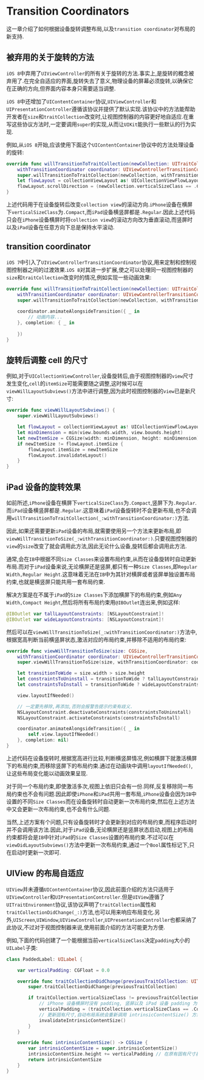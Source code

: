 # Transition Coordinators

这一章介绍了如何根据设备旋转调整布局,以及`transition coordinator`对布局的新支持.

## 被弃用的关于旋转的方法

`iOS 8`中弃用了`UIViewController`的所有关于旋转的方法.事实上,是旋转的概念被弃用了.在完全自适应的界面,旋转失去了意义,物理设备的屏幕必须旋转,以确保它在正确的方向,但界面内容本身只需要适当调整.

`iOS 8`中还增加了`UIContentContainer`协议,`UIViewController`和`UIPresentationController`遵循该协议并提供了默认实现.该协议中的方法能帮助开发者在`size`和`traitCollection`改变时,让视图控制器的内容更好地自适应.在重写这些协议方法时,一定要调用`super`的实现,从而让`UIKit`能执行一些默认的行为实现.

例如,从`iOS 8`开始,应该使用下面这个`UIContentContainer`协议中的方法处理设备的旋转:

```swift
override func willTransitionToTraitCollection(newCollection: UITraitCollection,
    withTransitionCoordinator coordinator: UIViewControllerTransitionCoordinator) {
    super.willTransitionToTraitCollection(newCollection, withTransitionCoordinator: coordinator)
    let flowLayout = collectionViewLayout as! UICollectionViewFlowLayout
    flowLayout.scrollDirection = (newCollection.verticalSizeClass == .Compact) ? .Vertical : .Horizontal
}
```

上述代码用于在设备旋转后改变`collection view`的滚动方向.`iPhone`设备在横屏下`verticalSizeClass`为`.Compact`,而`iPad`设备横竖屏都是`.Regular`.因此上述代码只会在`iPhone`设备横屏时将`collection view`的滚动方向改为垂直滚动,而竖屏时以及`iPad`设备在任意方向下总是保持水平滚动.

## transition coordinator

`iOS 7`中引入了`UIViewControllerTransitionCoordinator`协议,用来定制和控制视图控制器之间的过渡效果.`iOS 8`对其进一步扩展,使之可以处理同一视图控制器的`size`和`traitCollection`改变时的情况,例如实现一些动画效果:

```swift
override func willTransitionToTraitCollection(newCollection: UITraitCollection,
    withTransitionCoordinator coordinator: UIViewControllerTransitionCoordinator) {
    super.willTransitionToTraitCollection(newCollection, withTransitionCoordinator: coordinator)
    
    coordinator.animateAlongsideTransition({ _ in
        // 动画内容...
    }, completion: { _ in
                
    })
}
```

## 旋转后调整 cell 的尺寸

例如,对于`UICollectionViewController`,设备旋转后,由于视图控制器的`view`尺寸发生变化,`cell`的`itemSize`可能需要随之调整,这时候可以在`viewWillLayoutSubviews()`方法中进行调整,因为此时视图控制器的`view`已是新尺寸:

```swift
override func viewWillLayoutSubviews() {
    super.viewWillLayoutSubviews()

    let flowLayout = collectionViewLayout as! UICollectionViewFlowLayout
    let minDimension = min(view.bounds.width, view.bounds.height)
    let newItemSize = CGSize(width: minDimension, height: minDimension)
    if newItemSize != flowLayout.itemSize {
        flowLayout.itemSize = newItemSize
        flowLayout.invalidateLayout()
    }
}
```

## iPad 设备的旋转效果

如前所述,`iPhone`设备在横屏下`verticalSizeClass`为`.Compact`,竖屏下为`.Regular`.而`iPad`设备横竖屏都是`.Regular`.这意味着`iPad`设备旋转时不会更新布局,也不会调用`willTransitionToTraitCollection(_:withTransitionCoordinator:)`方法.

因此,如果还需要更新`iPad`设备的布局,就需要使用另一个方法来更新布局,即`viewWillTransitionToSize(_:withTransitionCoordinator:)`.只要视图控制器的`view`的`size`改变了就会调用此方法,因此无论什么设备,旋转后都会调用此方法.

通常,会在`IB`中根据不同`Size Classes`来设置布局约束,从而在设备旋转时自动更新布局.而对于`iPad`设备来说,无论横屏还是竖屏,都只有一种`Size Classes`,即`Regular Width,Regular Height`.这意味着无法在`IB`中为其针对横屏或者竖屏单独设置布局约束,也就是横竖屏只能共用一套布局约束.

解决方案是在不属于`iPad`的`Size Classes`下添加横屏下的布局约束,例如`Any Width,Compact Height`,然后将所有布局约束用`@IBOutlet`连出来,例如这样:

```swift
@IBOutlet var tallLayoutConstraints: [NSLayoutConstraint]!
@IBOutlet var wideLayoutConstraints: [NSLayoutConstraint]!
```

然后可以在`viewWillTransitionToSize(_:withTransitionCoordinator:)`方法中,根据宽高判断当前横竖屏状态,激活对应的布局约束,并移除不适用的布局约束:

```swift
override func viewWillTransitionToSize(size: CGSize,
    withTransitionCoordinator coordinator: UIViewControllerTransitionCoordinator) {
    super.viewWillTransitionToSize(size, withTransitionCoordinator: coordinator)

    let transitionToWide = size.width > size.height
    let constraintsToUninstall = transitionToWide ? tallLayoutConstraints : wideLayoutConstraints
    let constraintsToInstall = transitionToWide ? wideLayoutConstraints : tallLayoutConstraints

    view.layoutIfNeeded()

    // 一定要先移除,再添加,否则会报警告提示约束有歧义.
    NSLayoutConstraint.deactivateConstraints(constraintsToUninstall)
    NSLayoutConstraint.activateConstraints(constraintsToInstall)

    coordinator.animateAlongsideTransition({ _ in
        self.view.layoutIfNeeded()
    }, completion: nil)
}
```

上述代码在设备旋转时,根据宽高进行比较,判断横竖屏情况,例如横屏下就激活横屏下的布局约束,而移除竖屏下的布局约束.通过在动画块中调用`layoutIfNeeded()`,让这些布局变化能以动画效果呈现.

对于同一个布局约束,即使激活多次,视图上依旧只会有一份.同样,反复移除同一布局约束也不会有问题.因此即使`iPhone`和`iPad`共用一套布局,`iPhone`设备会因为`IB`中设置的不同`Size Classes`而在设备旋转时自动更新一次布局约束,然后在上述方法中又会更新一次布局约束,也不会有什么问题.

当然,上述方案有个问题,只有设备旋转时才会更新到对应的布局约束,而程序启动时并不会调用该方法.因此,对于`iPad`设备,无论横屏还是竖屏状态启动,视图上的布局约束都将会是`IB`中针对`iPad`的`Size Classes`设置的布局约束.不过可以在`viewDidLayoutSubviews()`方法中更新一次布局约束,通过一个`Bool`属性标记下,只在启动时更新一次即可.

## UIView 的布局自适应

`UIView`并未遵循`UIContentContainer`协议,因此前面介绍的方法只适用于`UIViewController`和`UIPresentationController`.但是`UIView`遵循了`UITraitEnvironment`协议,该协议声明了`traitCollection`属性和`traitCollectionDidChange(_:)`方法,也可以用来响应布局变化.另外,`UIScreen`,`UIWindow`,`UIViewController`,`UIPresentationController`也都采纳了此协议,不过对于视图控制器来说,使用前面介绍的方法可能更为方便.

例如,下面的代码创建了一个能根据当前`verticalSizeClass`决定`padding`大小的`UILabel`子类:

```swift
class PaddedLabel: UILabel {

    var verticalPadding: CGFloat = 0.0

    override func traitCollectionDidChange(previousTraitCollection: UITraitCollection?) {
        super.traitCollectionDidChange(previousTraitCollection)

        if traitCollection.verticalSizeClass != previousTraitCollection?.verticalSizeClass {
            // iPhone 设备横屏时没有 padding, 竖屏以及 iPad 设备 padding 为 20.
            verticalPadding = (traitCollection.verticalSizeClass == .Compact) ? 0.0 : 20.0
            // 更新固有尺寸,自动布局系统会重新调用 intrinsicContentSize() 方法获取固有尺寸.
            invalidateIntrinsicContentSize() 
        }
    }

    override func intrinsicContentSize() -> CGSize {
        var intrinsicContentSize = super.intrinsicContentSize()
        intrinsicContentSize.height += verticalPadding // 在原有固有尺寸基础上将高度加上 padding.
        return intrinsicContentSize
    }
}
```
